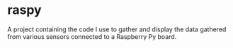 # raspy

A project containing the code I use to gather and display the data gathered from various sensors connected to a Raspberry Py board.
